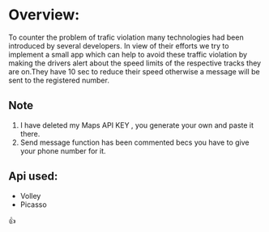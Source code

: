 # Overview:
To counter the problem of trafic violation many technologies had
been introduced by several developers.
In view of their efforts we try to implement a small app which can help to avoid these traffic violation
by making the drivers alert about the speed limits of the respective tracks they are on.They have 10 sec to reduce their speed otherwise a message will be sent to the registered number. 

## Note
1. I have deleted my Maps API KEY , you generate your own and paste it there.
2. Send message function has been commented becs you have to give your phone number for it. 

## Api used:
- Volley 
- Picasso

:+1:
